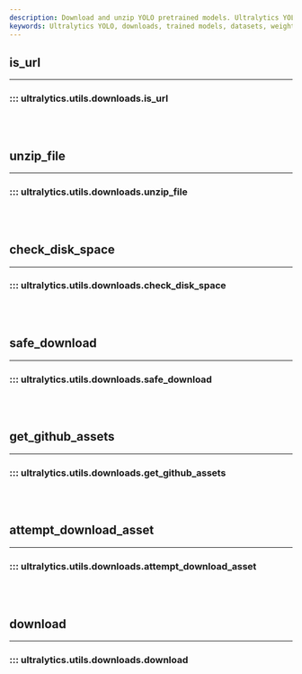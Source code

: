 ```yaml
---
description: Download and unzip YOLO pretrained models. Ultralytics YOLO docs utils.downloads.unzip_file, checks disk space, downloads and attempts assets.
keywords: Ultralytics YOLO, downloads, trained models, datasets, weights, deep learning, computer vision
---
```


## is_url
---
### ::: ultralytics.utils.downloads.is_url
<br><br>

## unzip_file
---
### ::: ultralytics.utils.downloads.unzip_file
<br><br>

## check_disk_space
---
### ::: ultralytics.utils.downloads.check_disk_space
<br><br>

## safe_download
---
### ::: ultralytics.utils.downloads.safe_download
<br><br>

## get_github_assets
---
### ::: ultralytics.utils.downloads.get_github_assets
<br><br>

## attempt_download_asset
---
### ::: ultralytics.utils.downloads.attempt_download_asset
<br><br>

## download
---
### ::: ultralytics.utils.downloads.download
<br><br>
